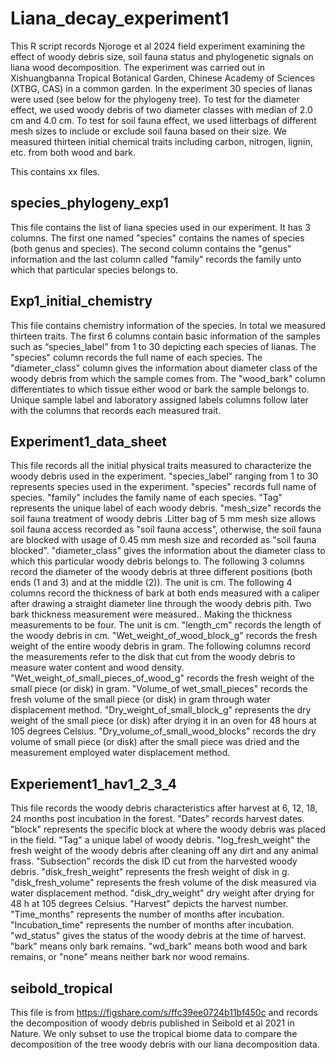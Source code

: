 # Liana_decay_experiment1
This R script records Njoroge et al 2024 field experiment examining the effect of woody debris size, soil fauna status and phylogenetic signals on liana wood decomposition. The experiment was carried out in Xishuangbanna Tropical Botanical Garden, Chinese Academy of Sciences (XTBG, CAS) in a common garden. In the experiment 30 species of lianas were used (see below for the phylogeny tree). To test for the diameter effect, we used woody debris of two diameter classes with median of 2.0 cm and 4.0 cm. To test for soil fauna effect, we used litterbags of different mesh sizes to include or exclude soil fauna based on their size. We measured thirteen initial chemical traits including carbon, nitrogen, lignin, etc. from both wood and bark.


This contains xx files. 
## species_phylogeny_exp1
This file contains the list of liana species used in our experiment. It has 3 columns. The first one named "species" contains the names of species (both genus and species). The second column contains the "genus" information and the last column called "family" records the family unto which that particular species belongs to.

## Exp1_initial_chemistry
This file  contains chemistry information of the species. In total we measured thirteen traits. The first 6 columns contain basic information of the samples such as  “species_label” from 1 to 30 depicting each species of lianas. The "species" column records the full name of each species. The "diameter_class" column gives the information about diameter class of the woody debris from which the sample comes from. The "wood_bark" column differentiates to which tissue either wood or bark the sample belongs to. Unique sample label and laboratory assigned labels columns follow later with the columns that records each measured trait.

## Experiment1_data_sheet
This file records all the initial physical traits measured to characterize the woody debris used in the experiment. 
"species_label" ranging from 1 to 30 represents species used in the experiment. 
"species"  records full name of species.
"family" includes the family name of each species.
"Tag" represents the unique label of each woody debris.
"mesh_size" records the soil fauna treatment of woody debris .Litter bag of 5 mm mesh size allows soil fauna access recorded as "soil fauna access", otherwise, the soil fauna are blocked with usage of 0.45 mm mesh size and recorded as "soil fauna blocked".
"diameter_class" gives the information about the diameter class to which this particular woody debris belongs to.
The following 3 columns record the diameter of the woody debris at three different positions (both ends (1 and 3) and at the middle (2)). The unit is cm.
The following 4 columns record the thickness of bark at both ends measured with a caliper after drawing a straight diameter line through the woody debris pith. Two bark thickness measurement were measured.. Making the thickness measurements to be four. The unit is cm.
"length_cm" records the length of the woody debris in cm.
"Wet_weight_of_wood_block_g" records the fresh weight of the entire woody debris in gram. 
The following columns record the measurements refer to the disk that cut from the woody debris to measure water content and wood density.
"Wet_weight_of_small_pieces_of_wood_g" records the fresh weight of the small piece (or disk) in gram.
"Volume_of wet_small_pieces" records the fresh volume of the small piece (or disk) in gram through water displacement method.
"Dry_weight_of_small_block_g" represents the dry weight of the small piece (or disk) after drying it in an oven for 48 hours at 105 degrees Celsius.
"Dry_volume_of_small_wood_blocks" records the dry volume of small piece (or disk) after the small piece was dried and the measurement employed water displacement method.

## Experiement1_hav1_2_3_4
This file records the woody debris characteristics after harvest at 6, 12, 18, 24 months post incubation in the forest. 
"Dates" records harvest dates.
"block" represents the specific block at where the woody debris was placed in the field.
"Tag" a unique label of woody debris.
"log_fresh_weight" the fresh weight of the woody debris after cleaning off any dirt and any animal frass.
"Subsection” records the disk ID cut from the harvested woody debris. 
"disk_fresh_weight" represents the fresh weight of disk in g.
"disk_fresh_volume" represents the fresh volume of the disk measured via water displacement method.
"disk_dry_weight" dry weight after drying for 48 h at 105 degrees Celsius.
"Harvest" depicts the harvest number.
"Time_months" represents the number of months after incubation.
"Incubation_time" represents the number of months after incubation.
"wd_status" gives the status of the woody debris at the time of harvest. "bark" means only bark remains. "wd_bark" means both wood and bark remains, or "none" means neither bark nor wood remains.

## seibold_tropical
This file is from https://figshare.com/s/ffc39ee0724b11bf450c and records the decomposition of woody debris published in Seibold et al 2021 in Nature. We only subset to use the tropical biome data to compare the decomposition of the tree woody debris with our liana decomposition data.
